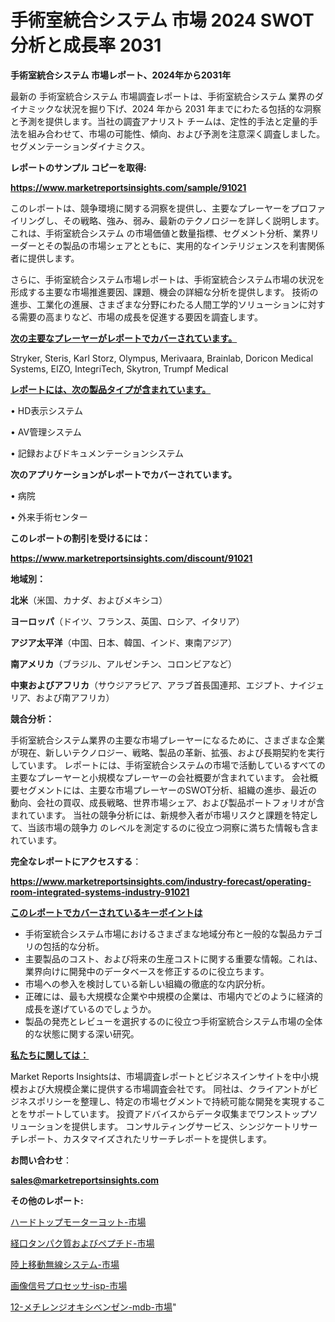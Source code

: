 # 手術室統合システム 市場 2024 SWOT 分析と成長率 2031

<strong>手術室統合システム 市場レポート、2024年から2031年</strong>

最新の 手術室統合システム 市場調査レポートは、手術室統合システム 業界のダイナミックな状況を掘り下げ、2024 年から 2031 年までにわたる包括的な洞察と予測を提供します。当社の調査アナリスト チームは、定性的手法と定量的手法を組み合わせて、市場の可能性、傾向、および予測を注意深く調査しました。 セグメンテーションダイナミクス。



<strong>レポートのサンプル コピーを取得:</strong> <a href=https://www.marketreportsinsights.com/sample/91021>

<strong><u>https://www.marketreportsinsights.com/sample/91021</u></strong></a>

このレポートは、競争環境に関する洞察を提供し、主要なプレーヤーをプロファイリングし、その戦略、強み、弱み、最新のテクノロジーを詳しく説明します。 これは、手術室統合システム の市場価値と数量指標、セグメント分析、業界リーダーとその製品の市場シェアとともに、実用的なインテリジェンスを利害関係者に提供します。

さらに、手術室統合システム市場レポートは、手術室統合システム市場の状況を形成する主要な市場推進要因、課題、機会の詳細な分析を提供します。 技術の進歩、工業化の進展、さまざまな分野にわたる人間工学的ソリューションに対する需要の高まりなど、市場の成長を促進する要因を調査します。



<strong><u>次の主要なプレーヤーがレポートでカバーされています。</u></strong>

Stryker, Steris, Karl Storz, Olympus, Merivaara, Brainlab, Doricon Medical Systems, EIZO, IntegriTech, Skytron, Trumpf Medical



<strong><u><b>レポートには、次の製品タイプが含まれています。</b></u></strong>

• HD表示システム

• AV管理システム

• 記録およびドキュメンテーションシステム



<strong><b>次のアプリケーションがレポートでカバーされています。</b></strong>

• 病院

• 外来手術センター



<strong><b>このレポートの割引を受けるには：</b></strong><a href=https://www.marketreportsinsights.com/discount/91021>

<strong><u>https://www.marketreportsinsights.com/discount/91021</u></strong></a>



<strong>地域別：</strong>



<strong>北米</strong>（米国、カナダ、およびメキシコ）



<strong>ヨーロッパ</strong>（ドイツ、フランス、英国、ロシア、イタリア）



<strong>アジア太平洋</strong>（中国、日本、韓国、インド、東南アジア）



<strong>南アメリカ</strong>（ブラジル、アルゼンチン、コロンビアなど）



<strong>中東およびアフリカ</strong>（サウジアラビア、アラブ首長国連邦、エジプト、ナイジェリア、および南アフリカ）



<strong>競合分析：</strong>

手術室統合システム業界の主要な市場プレーヤーになるために、さまざまな企業が現在、新しいテクノロジー、戦略、製品の革新、拡張、および長期契約を実行しています。 レポートには、手術室統合システムの市場で活動しているすべての主要なプレーヤーと小規模なプレーヤーの会社概要が含まれています。 会社概要セグメントには、主要な市場プレーヤーのSWOT分析、組織の進歩、最近の動向、会社の買収、成長戦略、世界市場シェア、および製品ポートフォリオが含まれています。 当社の競争分析には、新規参入者が市場リスクと課題を特定して、当該市場の競争力 のレベルを測定するのに役立つ洞察に満ちた情報も含まれています。



<strong>完全なレポートにアクセスする</strong>：

<a href=https://www.marketreportsinsights.com/industry-forecast/operating-room-integrated-systems-industry-91021>

<strong><u>https://www.marketreportsinsights.com/industry-forecast/operating-room-integrated-systems-industry-91021</u></strong></a>



<strong><u><b>このレポートでカバーされているキーポイントは</b></u></strong>
<ul>
  <li>手術室統合システム市場におけるさまざまな地域分布と一般的な製品カテゴリの包括的な分析。</li>
  <li>主要製品のコスト、および将来の生産コストに関する重要な情報。これは、業界向けに開発中のデータベースを修正するのに役立ちます。</li>
  <li>市場への参入を検討している新しい組織の徹底的な内訳分析。</li>
  <li>正確には、最も大規模な企業や中規模の企業は、市場内でどのように経済的成長を遂げているのでしょうか。</li>
  <li>製品の発売とレビューを選択するのに役立つ手術室統合システム市場の全体的な状態に関する深い研究。</li>
</ul>


<strong><u><b>私たちに関しては：</b></u></strong>

Market Reports Insightsは、市場調査レポートとビジネスインサイトを中小規模および大規模企業に提供する市場調査会社です。 同社は、クライアントがビジネスポリシーを整理し、特定の市場セグメントで持続可能な開発を実現することをサポートしています。 投資アドバイスからデータ収集までワンストップソリューションを提供します。 コンサルティングサービス、シンジケートリサーチレポート、カスタマイズされたリサーチレポートを提供します。



<strong><b>お問い合わせ</b></strong>：

<a href=mailto:sales@marketreportsinsights.com>

<strong><u>sales@marketreportsinsights.com</u></strong></a>



<strong>その他のレポート:</strong>

<a href=https://www.linkedin.com/pulse/ハードトップモーターヨット-市場-2023-swot-分析と成長率-2030-pr-news-hub-wqyyf/>ハードトップモーターヨット-市場</a>

<a href=https://www.linkedin.com/pulse/経口タンパク質およびペプチド-市場-2023-最新の-cagr-および成長分析-2030-pr-news-hub-69uqf/>経口タンパク質およびペプチド-市場</a>

<a href=https://www.linkedin.com/pulse/陸上移動無線システム-市場-2023-swot-分析と成長率-2030-analytics-achievers-24-analysis-ljeof/>陸上移動無線システム-市場</a>

<a href=https://www.linkedin.com/pulse/画像信号プロセッサ-isp-市場-2023-競争分析と事業成長-2030-yvref/>画像信号プロセッサ-isp-市場</a>

<a href=https://www.linkedin.com/pulse/12-メチレンジオキシベンゼン-mdb-市場-2023-総利益と主要ベンダー-ilvtf/>12-メチレンジオキシベンゼン-mdb-市場</a>"
